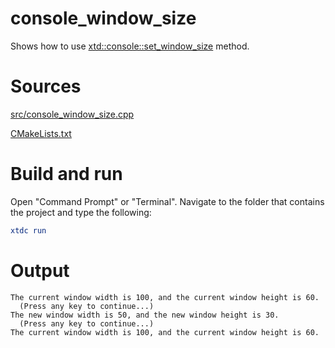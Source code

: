 # console_window_size

Shows how to use [xtd::console::set_window_size](https://gammasoft71.github.io/xtd/reference_guides/latest/classxtd_1_1console.html#a390011ad7e02c84804983afe83e40ad5) method.

# Sources

[src/console_window_size.cpp](src/console_window_size.cpp)

[CMakeLists.txt](CMakeLists.txt)

# Build and run

Open "Command Prompt" or "Terminal". Navigate to the folder that contains the project and type the following:

```cmake
xtdc run
```

# Output

```
The current window width is 100, and the current window height is 60.
  (Press any key to continue...)
The new window width is 50, and the new window height is 30.
  (Press any key to continue...)
The current window width is 100, and the current window height is 60.
```
